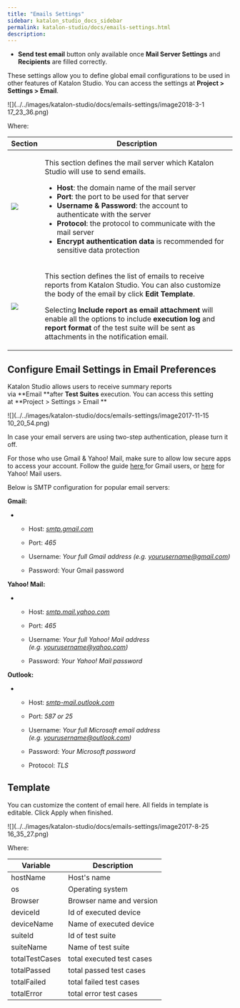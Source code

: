 ```yaml
---
title: "Emails Settings" 
sidebar: katalon_studio_docs_sidebar
permalink: katalon-studio/docs/emails-settings.html 
description: 
---
```

*   **Send test email** button only available once **Mail Server Settings** and **Recipients** are filled correctly.

These settings allow you to define global email configurations to be used in other features of Katalon Studio. You can access the settings at **Project > Settings > Email**. 

![](../../images/katalon-studio/docs/emails-settings/image2018-3-1 17_23_36.png)

Where:

<table class="" style="table-layout: fixed;"><thead><tr><th class="" style="">Section</th><th class="" style="">Description</th></tr></thead><tbody class="" style=""><tr class="" style=""><td class="" style=""><div class="" style=""><p class="" style=""><span class="" style=""><img class="" src="../../images/katalon-studio/docs/emails-settings/image2018-3-1 17_25_39.png" data-image-src="/download/attachments/5112244/image2018-3-1%2017%3A25%3A39.png?version=1&amp;modificationDate=1519899940000&amp;api=v2" data-unresolved-comment-count="0" data-linked-resource-id="13697365" data-linked-resource-version="1" data-linked-resource-type="attachment" data-linked-resource-default-alias="image2018-3-1 17:25:39.png" data-base-url="https://docs.katalon.com" data-linked-resource-content-type="image/png" data-linked-resource-container-id="5112244" data-linked-resource-container-version="6" style=""></span></p></div></td><td class="" style=""><p class="" style="">This section defines the mail server which Katalon Studio will use to send emails.</p><ul class="" style=""><li class="" style=""><strong class="" style="">Host</strong>: the domain name of the mail server</li><li class="" style=""><strong class="" style="">Port</strong>: the port to be used for that server</li><li class="" style=""><strong class="" style="">Username &amp; Password</strong>: the account to authenticate with the server</li><li class="" style=""><strong class="" style="">Protocol</strong>: the protocol to communicate with the mail server</li><li class="" style=""><strong class="" style="">Encrypt authentication data</strong> is recommended for sensitive data protection</li></ul></td></tr><tr class="" style=""><td class="" style=""><div class="" style=""><p class="" style=""><span class="" style=""><img class="" src="../../images/katalon-studio/docs/emails-settings/image2017-11-15 9_43_0.png" data-image-src="/download/attachments/5112244/image2017-11-15%209%3A43%3A0.png?version=1&amp;modificationDate=1510713781000&amp;api=v2" data-unresolved-comment-count="0" data-linked-resource-id="5119082" data-linked-resource-version="1" data-linked-resource-type="attachment" data-linked-resource-default-alias="image2017-11-15 9:43:0.png" data-base-url="https://docs.katalon.com" data-linked-resource-content-type="image/png" data-linked-resource-container-id="5112244" data-linked-resource-container-version="6" style=""></span></p></div></td><td class="" style=""><p class="" style="">This section defines the list of emails to receive reports from Katalon Studio. You can also customize the body of the email by click <strong class="" style="">Edit Template</strong>.</p><p class="" style="">Selecting <strong class="" style="">Include report as email attachment</strong> will enable all the options to include <span class="" style=""><strong class="" style="">execution log</strong> and <strong class="" style="">report format</strong> of the test suite will be sent as attachments in the notification email.</span></p></td></tr></tbody></table>

Configure Email Settings in Email Preferences
---------------------------------------------

Katalon Studio allows users to receive summary reports via **Email **after **Test Suites** execution. You can access this setting at **Project > Settings > Email **

![](../../images/katalon-studio/docs/emails-settings/image2017-11-15 10_20_54.png)

In case your email servers are using two-step authentication, please turn it off.

For those who use Gmail & Yahoo! Mail, make sure to allow low secure apps to access your account. Follow the guide [here ](https://support.google.com/accounts/answer/6010255)for Gmail users, or [here](https://help.yahoo.com/kb/account/SLN27791.html) for Yahoo! Mail users.

Below is SMTP configuration for popular email servers:

**Gmail:**

*   *   Host: _[smtp.gmail.com](http://smtp.gmail.com/)_
        
    *   Port: _465_
        
    *   Username: _Your full Gmail address (e.g. [yourusername@gmail.com](mailto:yourusername@gmail.com))_
        
    *   Password: Your Gmail password
        

**Yahoo! Mail:**

*   *   Host: _[smtp.mail.yahoo.com](http://smtp.mail.yahoo.com/)_
        
    *   Port: _465_
        
    *   Username: _Your full Yahoo! Mail address (e.g. [yourusername@yahoo.com](mailto:yourusername@yahoo.com))_
        
    *   Password: _Your Yahoo! Mail password_
        

**Outlook:**

*   *   Host: _[smtp-mail.outlook.com](http://smtp-mail.outlook.com/)_
        
    *   Port: _587 or 25_
        
    *   Username: _Your full Microsoft email address (e.g. [yourusername@outlook.com](mailto:yourusername@outlook.com))_
        
    *   Password: _Your Microsoft password_
        
    *   Protocol: _TLS_
        

Template
--------

You can customize the content of email here. All fields in template is editable. Click Apply when finished.

![](../../images/katalon-studio/docs/emails-settings/image2017-8-25 16_35_27.png)

Where:

<table class="" style="table-layout: fixed;"><thead><tr><th class="" style="">Variable</th><th class="" style="">Description</th></tr></thead><tbody class="" style=""><tr class="" style=""><td class="" style="">hostName</td><td class="" style="">Host's name</td></tr><tr class="" style=""><td class="" style="">os</td><td class="" style="">Operating system</td></tr><tr class="" style=""><td class="" style="">Browser</td><td class="" style="">Browser name and version</td></tr><tr class="" style=""><td class="" style="">deviceId</td><td class="" style="">Id of executed device</td></tr><tr class="" style=""><td class="" style="">deviceName</td><td class="" style="">Name of executed device</td></tr><tr class="" style=""><td class="" style="">suiteId</td><td class="" style="">Id of test suite</td></tr><tr class="" style=""><td class="" style="">suiteName</td><td class="" style="">Name of test suite</td></tr><tr class="" style=""><td class="" style="">totalTestCases</td><td class="" style="">total executed test cases</td></tr><tr class="" style=""><td class="" style="">totalPassed</td><td class="" style="">total passed test cases</td></tr><tr class="" style=""><td class="" style="">totalFailed</td><td class="" style="">total failed test cases</td></tr><tr class="" style=""><td class="" style="">totalError</td><td class="" style="">total error test cases</td></tr></tbody></table>